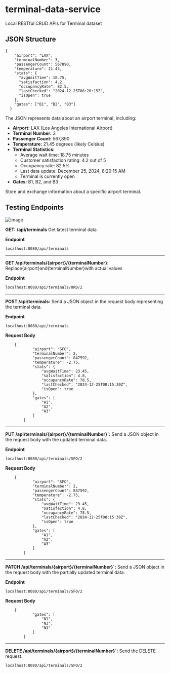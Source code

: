 # terminal-data-service
Local RESTful CRUD APIs for Terminal dataset

## JSON Structure

    {
        "airport": "LAX",
        "terminalNumber": 3,
        "passengerCount": 567890,
        "temperature": 21.45,
        "stats": {
          "avgWaitTime": 18.75,
          "satisfaction": 4.2,
          "occupancyRate": 82.5,
          "lastChecked": "2024-12-25T08:20:15Z",
          "isOpen": true
        },
        "gates": ["B1", "B2", "B3"]
      }

The JSON represents data about an airport terminal, including:

* **Airport:** LAX (Los Angeles International Airport)
* **Terminal Number:** 3
* **Passenger Count:** 567,890
* **Temperature:** 21.45 degrees (likely Celsius)
* **Terminal Statistics:** 
    * Average wait time: 18.75 minutes
    * Customer satisfaction rating: 4.2 out of 5
    * Occupancy rate: 82.5%
    * Last data update: December 25, 2024, 8:20:15 AM 
    * Terminal is currently open
* **Gates:** B1, B2, and B3

Store and exchange information about a specific airport terminal.

## Testing Endpoints

![image](https://github.com/user-attachments/assets/45df5184-ec7f-4bc2-b1dc-9cdad65b4bf5)

**GET: /api/terminals** Get latest terminal data

**Endpoint**

    localhost:8080/api/terminals
---
**GET /api/terminals/{airport}/{terminalNumber}:** Replace{airport}and{terminalNumber}with actual values 

**Endpoint**

    localhost:8080/api/terminals/ORD/2
---
**POST /api/terminals:** Send a JSON object in the request body representing the terminal data.

**Endpoint**

    localhost:8080/api/terminals
        
**Request Body**
        
        {
                "airport": "SFO",
                "terminalNumber": 2,
                "passengerCount": 847592,
                "temperature": -2.75,
                "stats": {
                    "avgWaitTime": 23.45,
                    "satisfaction": 4.8,
                    "occupancyRate": 78.5,
                    "lastChecked": "2024-12-25T08:15:30Z",
                    "isOpen": true
                },
                "gates": [
                    "A1",
                    "A2",
                    "A3"
                ]
            }
---
**PUT /api/terminals/{airport}/{terminalNumber}`:** Send a JSON object in the request body with the updated terminal data.

**Endpoint**

    localhost:8080/api/terminals/SFO/2
        
**Request Body**
        
        {
                "airport": "SFO",
                "terminalNumber": 2,
                "passengerCount": 847592,
                "temperature": -2.75,
                "stats": {
                    "avgWaitTime": 23.45,
                    "satisfaction": 4.8,
                    "occupancyRate": 78.5,
                    "lastChecked": "2024-12-25T08:15:30Z",
                    "isOpen": true
                },
                "gates": [
                    "A1",
                    "A2",
                    "A3"
                ]
            }
---
**PATCH /api/terminals/{airport}/{terminalNumber}`:** Send a JSON object in the request body with the partially updated terminal data.

**Endpoint**

    localhost:8080/api/terminals/SFO/2
        
**Request Body**

        {
                "gates": [
                    "N1",
                    "N2",
                    "N3"
                ]
            }
---            
**DELETE /api/terminals/{airport}/{terminalNumber}`:** Send the DELETE request.

    localhost:8080/api/terminals/SFO/2
